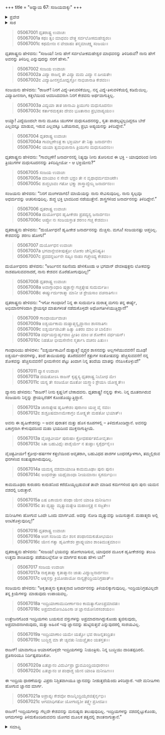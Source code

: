 +++
title = "ಅಧ್ಯಾಯ 67: ಸಂಜಯವಾಕ್ಯಃ"
+++

<details><summary>ಪ್ರವೇಶ</summary>


।।   ಓಂ ಓಂ ನಮೋ ನಾರಾಯಣಾಯ।।   ಶ್ರೀ ವೇದವ್ಯಾಸಾಯ ನಮಃ ।।

ಶ್ರೀ ಕೃಷ್ಣದ್ವೈಪಾಯನ ವೇದವ್ಯಾಸ ವಿರಚಿತ  

**ಶ್ರೀ ಮಹಾಭಾರತ**

**ಉದ್ಯೋಗ ಪರ್ವ**

**ಯಾನಸಂಧಿ ಪರ್ವ**

**ಅಧ್ಯಾಯ 67**

</details>


<details><summary>ಸಾರ</summary>

ಧೃತರಾಷ್ಟ್ರ-ಗಾಂಧಾರಿಯರು ಹೇಳಿದರೂ ದುರ್ಯೋಧನನು ಒಪ್ಪಿಕೊಳ್ಳದಿರಲು (1-10), ವ್ಯಾಸನು ಧೃತರಾಷ್ಟ್ರನಿಗೆ ಸಂಜಯನ ಮಾತನ್ನು ಕೇಳು ಎಂದು ಉಪದೇಶಿಸುವುದು (11-21).

</details>



> 05067001 ಧೃತರಾಷ್ಟ್ರ ಉವಾಚ।  
05067001a ಕಥಂ ತ್ವಂ ಮಾಧವಂ ವೇತ್ಥ ಸರ್ವಲೋಕಮಹೇಶ್ವರಂ।  
05067001c ಕಥಮೇನಂ ನ ವೇದಾಹಂ ತನ್ಮಮಾಚಕ್ಷ್ವ ಸಂಜಯ।।

ಧೃತರಾಷ್ಟ್ರನು ಹೇಳಿದನು: “ಸಂಜಯ! ನೀನು ಹೇಗೆ ಸರ್ವಲೋಕಮಹೇಶ್ವರ ಮಾಧವನನ್ನು ತಿಳಿದಿರುವೆ? ನಾನು ಹೇಗೆ ಅವನನ್ನು ತಿಳಿದಿಲ್ಲ ಎನ್ನುವುದನ್ನು ನನಗೆ ಹೇಳು.”

> 05067002 ಸಂಜಯ ಉವಾಚ।  
05067002a ವಿದ್ಯಾ ರಾಜನ್ನ ತೇ ವಿದ್ಯಾ ಮಮ ವಿದ್ಯಾ ನ ಹೀಯತೇ।   
05067002c ವಿದ್ಯಾಹೀನಸ್ತಮೋಧ್ವಸ್ತೋ ನಾಭಿಜಾನಾತಿ ಕೇಶವಂ।।

ಸಂಜಯನು ಹೇಳಿದನು: “ರಾಜನ್! ನಿನಗೆ ವಿದ್ಯೆ-ತಿಳುವಳಿಕೆಯಿಲ್ಲ. ನನ್ನ ವಿದ್ಯೆ-ತಿಳುವಳಿಕೆಯಲ್ಲಿ ಕಡಿಮೆಯಿಲ್ಲ. ವಿದ್ಯಾಹೀನನಾಗಿ, ಕತ್ತಲೆಯಿಂದ ಆವರಿಸಿದವನಾಗಿ ನಿನಗೆ ಕೇಶವನು ಅರ್ಥವಾಗುತ್ತಿಲ್ಲ.

> 05067003a ವಿದ್ಯಯಾ ತಾತ ಜಾನಾಮಿ ತ್ರಿಯುಗಂ ಮಧುಸೂದನಂ।  
05067003c ಕರ್ತಾರಮಕೃತಂ ದೇವಂ ಭೂತಾನಾಂ ಪ್ರಭವಾಪ್ಯಯಂ।।

ಅಯ್ಯಾ! ವಿದ್ಯೆಯಿಂದಲೇ ನಾನು ಮೂರೂ ಯುಗಗಳ ಮಧುಸೂದನನನ್ನು, ಸ್ವತಃ ಪಾಡಲ್ಪಟ್ಟಿಲ್ಲದಿದ್ದರೂ ಬೇರೆ ಎಲ್ಲವನ್ನೂ ಮಾಡುವ, ಇರುವ ಎಲ್ಲವಕ್ಕೂ ಒಡೆಯನಾದ, ಪ್ರಭು ಅಪ್ಯಯನನ್ನು ತಿಳಿದಿದ್ದೇನೆ.”

> 05067004 ಧೃತರಾಷ್ಟ್ರ ಉವಾಚ।  
05067004a ಗಾವಲ್ಗಣೇಽತ್ರ ಕಾ ಭಕ್ತಿರ್ಯಾ ತೇ ನಿತ್ಯಾ ಜನಾರ್ದನೇ।   
05067004c ಯಯಾ ತ್ವಮಭಿಜಾನಾಸಿ ತ್ರಿಯುಗಂ ಮಧುಸೂದನಂ।।

ಧೃತರಾಷ್ಟ್ರನು ಹೇಳಿದನು: “ಗಾವಲ್ಗಣೇ! ಜನಾರ್ದನನಲ್ಲಿ ನಿತ್ಯವೂ ನೀನು ತೋರಿಸುವ ಈ ಭಕ್ತಿ - ಯಾವುದರಿಂದ ನೀನು ತ್ರಿಯುಗಗಳ ಮಧುಸೂದನನನ್ನು ತಿಳಿದಿದ್ದೀಯೋ - ಆ ಭಕ್ತಿಯೇನು?”

> 05067005 ಸಂಜಯ ಉವಾಚ।   
05067005a ಮಾಯಾಂ ನ ಸೇವೇ ಭದ್ರಂ ತೇ ನ ವೃಥಾಧರ್ಮಮಾಚರೇ।  
05067005c ಶುದ್ಧಭಾವಂ ಗತೋ ಭಕ್ತ್ಯಾ ಶಾಸ್ತ್ರಾದ್ವೇದ್ಮಿ ಜನಾರ್ದನಂ।।

ಸಂಜಯನು ಹೇಳಿದನು: “ನಿನಗೆ ಮಂಗಳವಾಗಲಿ! ಮಾಯೆಯನ್ನು ನಾನು ಸೇವಿಸುವುದಿಲ್ಲ. ನಾನು ಸ್ವಲ್ಪವೂ ಅಧರ್ಮವನ್ನು ಆಚರಿಸುವುದಿಲ್ಲ. ಶುದ್ಧ ಭಕ್ತಿ ಭಾವದಿಂದ ನಡೆಯುತ್ತೇನೆ. ಶಾಸ್ತ್ರಗಳಿಂದ ಜನಾರ್ದನನನ್ನು ತಿಳಿದಿದ್ದೇನೆ.”

> 05067006 ಧೃತರಾಷ್ಟ್ರ ಉವಾಚ।  
05067006a ದುರ್ಯೋಧನ ಹೃಷೀಕೇಶಂ ಪ್ರಪದ್ಯಸ್ವ ಜನಾರ್ದನಂ।  
05067006c ಆಪ್ತೋ ನಃ ಸಂಜಯಸ್ತಾತ ಶರಣಂ ಗಚ್ಚ ಕೇಶವಂ।।

ಧೃತರಾಷ್ಟ್ರನು ಹೇಳಿದನು: “ದುರ್ಯೋಧನ! ಹೃಷೀಕೇಶ ಜನಾರ್ದನನನ್ನು ಮೆಚ್ಚಿಸು. ಮಗೂ! ಸಂಜಯನಷ್ಟು ಆಪ್ತರಿಲ್ಲ. ಕೇಶವನನ್ನು ಶರಣು ಹೋಗು!”

> 05067007 ದುರ್ಯೋಧನ ಉವಾಚ।  
05067007a ಭಗವಾನ್ದೇವಕೀಪುತ್ರೋ ಲೋಕಂ ಚೇನ್ನಿಹನಿಷ್ಯತಿ।  
05067007c ಪ್ರವದನ್ನರ್ಜುನೇ ಸಖ್ಯಂ ನಾಹಂ ಗಚ್ಚೇಽದ್ಯ ಕೇಶವಂ।।

ದುರ್ಯೋಧನನು ಹೇಳಿದನು: “ಅರ್ಜುನನ ಸಖನೆಂದು ಹೇಳಿಕೊಂಡು ಆ ಭಗವಾನ್ ದೇವಕಿಪುತ್ರನು ಲೋಕವನ್ನು ನಾಶಪಡಿಸುವವನಾದರೆ, ನಾನು ಕೇಶವನ ಮೊರೆಹೋಗುವುದಿಲ್ಲ!”

> 05067008 ಧೃತರಾಷ್ಟ್ರ ಉವಾಚ।  
05067008a ಅವಾಗ್ಗಾಂಧಾರಿ ಪುತ್ರಾಸ್ತೇ ಗಚ್ಚತ್ಯೇಷ ಸುದುರ್ಮತಿಃ।  
05067008c ಈರ್ಷ್ಯುರ್ದುರಾತ್ಮಾ ಮಾನೀ ಚ ಶ್ರೇಯಸಾಂ ವಚನಾತಿಗಃ।।

ಧೃತರಾಷ್ಟ್ರನು ಹೇಳಿದನು: “ಇಗೋ ಗಾಂಧಾರೀ! ನಿನ್ನ ಈ ಸುದುರ್ಮತಿ ದುರಾತ್ಮ ಮಗನು ತನ್ನ ಈರ್ಷ್ಯೆ, ಅಭಿಮಾನಗಳಿಂದಾಗಿ ಶ್ರೇಯಸ್ಕರ ಮಾತುಗಳಂತೆ ನಡೆದುಕೊಳ್ಳದೇ ಅಧೋಗತಿಗಿಳಿಯುತ್ತಿದ್ದಾನೆ!”

> 05067009 ಗಾಂಧಾರ್ಯುವಾಚ।  
05067009a ಐಶ್ವರ್ಯಕಾಮ ದುಷ್ಟಾತ್ಮನ್ವೃದ್ಧಾನಾಂ ಶಾಸನಾತಿಗ।  
05067009c ಐಶ್ವರ್ಯಜೀವಿತೇ ಹಿತ್ವಾ ಪಿತರಂ ಮಾಂ ಚ ಬಾಲಿಶ।।  
05067010a ವರ್ಧಯನ್ದುರ್ಹೃದಾಂ ಪ್ರೀತಿಂ ಮಾಂ ಚ ಶೋಕೇನ ವರ್ಧಯನ್।   
05067010c ನಿಹತೋ ಭೀಮಸೇನೇನ ಸ್ಮರ್ತಾಸಿ ವಚನಂ ಪಿತುಃ।।

ಗಾಂಧಾರಿಯು ಹೇಳಿದಳು: “ಐಶ್ವರ್ಯಕಾಮೀ! ದುಷ್ಟಾತ್ಮ! ವೃದ್ಧರ ಶಾಸನವನ್ನು ಅಲ್ಲಗಳೆಯುವವನೇ! ಮೂಢ! ಐಶ್ವರ್ಯ-ಜೀವಗಳನ್ನು, ತಂದೆ ತಾಯಿಯರನ್ನು ತೊರೆದವನೇ! ಶತ್ರುಗಳ ಸಂತೋಷವನ್ನು ಹೆಚ್ಚಿಸುವವನೇ! ನನ್ನ ಶೋಕವನ್ನು ಹೆಚ್ಚಿಸುವವನೇ! ಭೀಮಸೇನನ ಪೆಟ್ಟು ತಿಂದಾಗ ನಿನ್ನ ತಂದೆಯ ಮಾತನ್ನು ನೆನಪಿಸಿಕೊಳ್ಳುವೆ!”

> 05067011 ವ್ಯಾಸ ಉವಾಚ।  
05067011a ದಯಿತೋಽಸಿ ರಾಜನ್ ಕೃಷ್ಣಸ್ಯ ಧೃತರಾಷ್ಟ್ರ ನಿಬೋಧ ಮೇ।  
05067011c ಯಸ್ಯ ತೇ ಸಂಜಯೋ ದೂತೋ ಯಸ್ತ್ವಾಂ ಶ್ರೇಯಸಿ ಯೋಕ್ಷ್ಯತೇ।।

ವ್ಯಾಸನು ಹೇಳಿದನು: “ರಾಜನ್! ನೀನು ಕೃಷ್ಣನಿಗೆ ಬೇಕಾದವನು. ಧೃತರಾಷ್ಟ್ರ! ನನ್ನನ್ನು ಕೇಳು. ನಿನ್ನ ದೂತನಾಗಿರುವ ಸಂಜಯನು ನಿನ್ನನ್ನು ಶ್ರೇಯಸ್ಸಿನೆಡೆಗೆ ಕೊಂಡೊಯ್ಯುತ್ತಿದ್ದಾನೆ.

> 05067012a ಜಾನಾತ್ಯೇಷ ಹೃಷೀಕೇಶಂ ಪುರಾಣಂ ಯಚ್ಚ ವೈ ನವಂ।  
05067012c ಶುಶ್ರೂಷಮಾಣಮೇಕಾಗ್ರಂ ಮೋಕ್ಷ್ಯತೇ ಮಹತೋ ಭಯಾತ್।।

ಅವನು ಈ ಹೃಷೀಕೇಶನನ್ನು – ಅವನ ಪುರಾತನ ಮತ್ತು ಹೊಸ ರೂಪಗಳಲ್ಲಿ – ತಿಳಿದುಕೊಂಡಿದ್ದಾನೆ. ಅವನನ್ನು ಏಕಾಗ್ರನಾಗಿ ಕೇಳುವುದರಿಂದ ಮಹಾ ಭಯದಿಂದ ಮುಕ್ತನಾಗುತ್ತೀಯೆ.

> 05067013a ವೈಚಿತ್ರವೀರ್ಯ ಪುರುಷಾಃ ಕ್ರೋಧಹರ್ಷತಮೋವೃತಾಃ।  
05067013c ಸಿತಾ ಬಹುವಿಧೈಃ ಪಾಶೈರ್ಯೇ ನ ತುಷ್ಟಾಃ ಸ್ವಕೈರ್ಧನೈಃ।।

ವೈಚಿತ್ರವೀರ್ಯ! ಕ್ರೋಧ-ಹರ್ಷಗಳ ಕತ್ತಲೆಯಿಂದ ಆವೃತರಾಗಿ, ಬಹುವಿಧದ ಪಾಶಗಳ ಬಂಧನಕ್ಕೊಳಗಾಗಿ, ತಮ್ಮಲ್ಲಿರುವ ಧನಗಳಿಂದ ಸಂತುಷ್ಟರಾಗಿರುವುದಿಲ್ಲ.

> 05067014a ಯಮಸ್ಯ ವಶಮಾಯಾಂತಿ ಕಾಮಮೂಢಾಃ ಪುನಃ ಪುನಃ।  
05067014c ಅಂಧನೇತ್ರಾ ಯಥೈವಾಂಧಾ ನೀಯಮಾನಾಃ ಸ್ವಕರ್ಮಭಿಃ।।

ಕಾಮಮೂಢರು ಕುರುಡನು ಕುರುಡನಿಂದ ಕರೆದೊಯ್ಯಲ್ಪಡುವಂತೆ ತಾವೇ ಮಾಡಿದ ಕರ್ಮಗಳಿಂದ ಪುನಃ ಪುನಃ ಯಮನ ವಶದಲ್ಲಿ ಬರುತ್ತಾರೆ.

> 05067015a ಏಷ ಏಕಾಯನಃ ಪಂಥಾ ಯೇನ ಯಾಂತಿ ಮನೀಷಿಣಃ।  
05067015c ತಂ ದೃಷ್ಟ್ವಾ ಮೃತ್ಯುಮತ್ಯೇತಿ ಮಹಾಂಸ್ತತ್ರ ನ ಸಜ್ಜತೇ।।

ಮನೀಷಿಗಳು ಹೋಗುವ ಒಂದೇ ಒಂದು ಮಾರ್ಗವಿದೆ. ಅದನ್ನು ನೋಡಿ ಮೃತ್ಯುವನ್ನು ಜಯಿಸುತ್ತಾರೆ. ಮಹಾತ್ಮರು ಅಲ್ಲಿ ಅಂಟಿಕೊಳ್ಳುವುದಿಲ್ಲ!”

> 05067016 ಧೃತರಾಷ್ಟ್ರ ಉವಾಚ।  
05067016a ಅಂಗ ಸಂಜಯ ಮೇ ಶಂಸ ಪಂಥಾನಮಕುತೋಭಯಂ।   
05067016c ಯೇನ ಗತ್ವಾ ಹೃಷೀಕೇಶಂ ಪ್ರಾಪ್ನುಯಾಂ ಶಾಂತಿಮುತ್ತಮಾಂ।।

ಧೃತರಾಷ್ಟ್ರನು ಹೇಳಿದನು: “ಸಂಜಯ! ಭಯವನ್ನು ಹೋಗಲಾಡಿಸುವ, ಯಾವುದರ ಮೂಲಕ ಹೃಷೀಕೇಶನನ್ನು ತಲುಪಿ ಉತ್ತಮ ಶಾಂತಿಯನ್ನು  ಪಡೆಯಬಲ್ಲೆನೋ ಆ ಮಾರ್ಗದ ಕುರಿತು ಹೇಳು ಬಾ!”

> 05067017 ಸಂಜಯ ಉವಾಚ।  
05067017a ನಾಕೃತಾತ್ಮಾ ಕೃತಾತ್ಮಾನಂ ಜಾತು ವಿದ್ಯಾಜ್ಜನಾರ್ದನಂ।  
05067017c ಆತ್ಮನಸ್ತು ಕ್ರಿಯೋಪಾಯೋ ನಾನ್ಯತ್ರೇಂದ್ರಿಯನಿಗ್ರಹಾತ್।।

ಸಂಜಯನು ಹೇಳಿದನು: “ಅಕೃತಾತ್ಮನು ಕೃತಾತ್ಮನಾದ ಜನಾರ್ದನನನ್ನು ತಿಳಿಯಲಿಕ್ಕಾಗುವುದಿಲ್ಲ. ಇಂದ್ರಿಯನಿಗ್ರಹವಿಲ್ಲದೇ ತನ್ನ ಕ್ರಿಯೆಗಳನ್ನು ಮಾಡುವುದು ಉಪಾಯವಲ್ಲ.

> 05067018a ಇಂದ್ರಿಯಾಣಾಮುದೀರ್ಣಾನಾಂ ಕಾಮತ್ಯಾಗೋಽಪ್ರಮಾದತಃ।   
05067018c ಅಪ್ರಮಾದೋಽವಿಹಿಂಸಾ ಚ ಜ್ಞಾನಯೋನಿರಸಂಶಯಂ।।

ಉತ್ತೇಜನಗೊಂಡ ಇಂದ್ರಿಯಗಳು ಬಯಸುವ ವಸ್ತುಗಳನ್ನು ಅಪ್ರಮಾದನಾಗಿದ್ದುಕೊಂಡು ತ್ಯಜಿಸುವುದು, ಅಪ್ರಮಾದನಾಗಿರುವುದು, ಮತ್ತು ಅಹಿಂಸೆ ಇವು ಜ್ಞಾನವನ್ನು ಹುಟ್ಟಿಸುತ್ತವೆ ಎನ್ನುವುದರಲ್ಲಿ ಸಂಶಯವಿಲ್ಲ.

> 05067019a ಇಂದ್ರಿಯಾಣಾಂ ಯಮೇ ಯತ್ತೋ ಭವ ರಾಜನ್ನತಂದ್ರಿತಃ।  
05067019c ಬುದ್ಧಿಶ್ಚ ಮಾ ತೇ ಚ್ಯವತು ನಿಯಚ್ಚೈತಾಂ ಯತಸ್ತತಃ।।

ರಾಜನ್! ಯಾವಾಗಲೂ ಆಯಾಸಗೊಳ್ಳದೇ ಇಂದ್ರಿಯಗಳನ್ನು ನಿಯಂತ್ರಿಸು. ನಿನ್ನ ಬುದ್ಧಿಯು ದಾರಿತಪ್ಪದಿರಲಿ. ಪ್ರತಿಸಾರಿಯೂ ನಿರ್ದಿಷ್ಟಪಡಿಸಿಕೋ.

> 05067020a ಏತಜ್ಞಾನಂ ವಿದುರ್ವಿಪ್ರಾ ಧ್ರುವಮಿಂದ್ರಿಯಧಾರಣಂ।  
05067020c ಏತಜ್ಞಾನಂ ಚ ಪಂಥಾಶ್ಚ ಯೇನ ಯಾಂತಿ ಮನೀಷಿಣಃ।।

ಈ ಇಂದ್ರಿಯ ಧಾರಣೆಯನ್ನು ವಿಪ್ರರು ನಿಶ್ಚಿತವಾಗಿಯೂ ಜ್ಞಾನವನ್ನು ನೀಡುತ್ತದೆಯೆಂದು ತಿಳಿದಿದ್ದಾರೆ. ಇದೇ ಮನೀಷಿಗಳು ಹೋಗುವ ಜ್ಞಾನದ ಮಾರ್ಗ.

> 05067021a ಅಪ್ರಾಪ್ಯಃ ಕೇಶವೋ ರಾಜನ್ನಿಂದ್ರಿಯೈರಜಿತೈರ್ನೃಭಿಃ।  
05067021c ಆಗಮಾಧಿಗತೋ ಯೋಗಾದ್ವಶೀ ತತ್ತ್ವೇ ಪ್ರಸೀದತಿ।।

ರಾಜನ್! ಇಂದ್ರಿಯಗಳನ್ನು ಗೆಲ್ಲದೇ ಕೇಶವನನ್ನು ಮನುಷ್ಯರು ತಲುಪುವುದಿಲ್ಲ. ಇಂದ್ರಿಯಗಳನ್ನು ವಶದಲ್ಲಿಟ್ಟುಕೊಂಡು, ಆಗಮಗಳನ್ನು ತಿಳಿದುಕೊಂಡಿರುವವನು ಯೋಗದ ಮೂಲಕ ತತ್ವದಲ್ಲಿ ಶಾಂತನಾಗುತ್ತಾನೆ.”


<details><summary>ಸಮಾಪ್ತಿ</summary>


ಇತಿ ಶ್ರೀ ಮಹಾಭಾರತೇ ಉದ್ಯೋಗಪರ್ವಣಿ ಯಾನಸಂಧಿಪರ್ವಣಿ ಸಂಜಯವಾಕ್ಯೇ ಸಪ್ತಷಷ್ಟಿತಮೋಽಧ್ಯಾಯಃ।  
ಇದು ಶ್ರೀ ಮಹಾಭಾರತದಲ್ಲಿ ಉದ್ಯೋಗಪರ್ವದಲ್ಲಿ ಯಾನಸಂಧಿಪರ್ವದಲ್ಲಿ ಸಂಜಯವಾಕ್ಯದಲ್ಲಿ ಅರವತ್ತೇಳನೆಯ ಅಧ್ಯಾಯವು.


</details>
